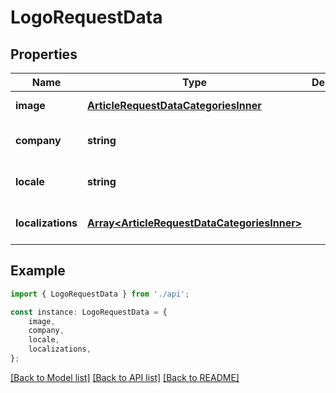 # LogoRequestData


## Properties

Name | Type | Description | Notes
------------ | ------------- | ------------- | -------------
**image** | [**ArticleRequestDataCategoriesInner**](ArticleRequestDataCategoriesInner.md) |  | [default to undefined]
**company** | **string** |  | [optional] [default to undefined]
**locale** | **string** |  | [optional] [default to undefined]
**localizations** | [**Array&lt;ArticleRequestDataCategoriesInner&gt;**](ArticleRequestDataCategoriesInner.md) |  | [optional] [default to undefined]

## Example

```typescript
import { LogoRequestData } from './api';

const instance: LogoRequestData = {
    image,
    company,
    locale,
    localizations,
};
```

[[Back to Model list]](../README.md#documentation-for-models) [[Back to API list]](../README.md#documentation-for-api-endpoints) [[Back to README]](../README.md)
